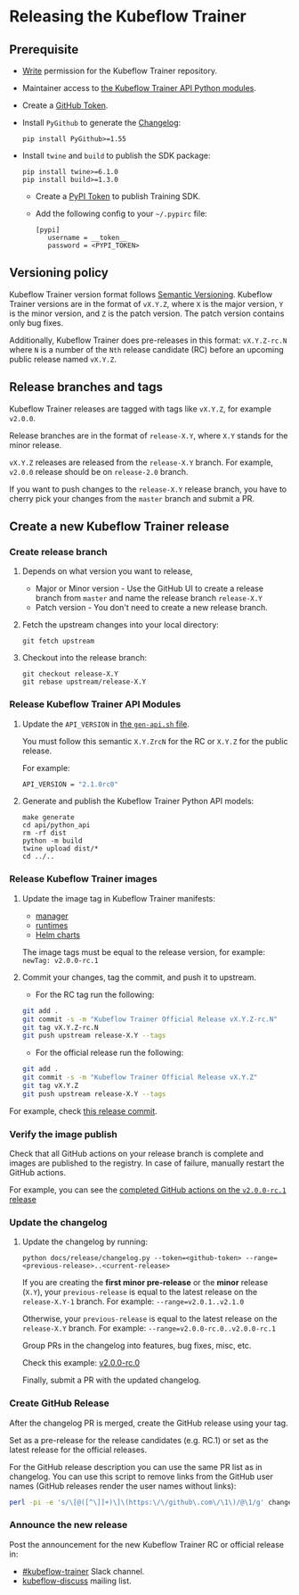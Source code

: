# Releasing the Kubeflow Trainer

## Prerequisite

- [Write](https://docs.github.com/en/organizations/managing-access-to-your-organizations-repositories/repository-permission-levels-for-an-organization#permission-levels-for-repositories-owned-by-an-organization)
  permission for the Kubeflow Trainer repository.

- Maintainer access to [the Kubeflow Trainer API Python modules](https://pypi.org/project/kubeflow-trainer-api/).

- Create a [GitHub Token](https://docs.github.com/en/github/authenticating-to-github/keeping-your-account-and-data-secure/creating-a-personal-access-token).

- Install `PyGithub` to generate the [Changelog](./../../CHANGELOG.md):

  ```
  pip install PyGithub>=1.55
  ```

- Install `twine` and `build` to publish the SDK package:

  ```
  pip install twine>=6.1.0
  pip install build>=1.3.0
  ```

  - Create a [PyPI Token](https://pypi.org/help/#apitoken) to publish Training SDK.

  - Add the following config to your `~/.pypirc` file:

    ```
    [pypi]
       username = __token__
       password = <PYPI_TOKEN>
    ```

## Versioning policy

Kubeflow Trainer version format follows [Semantic Versioning](https://semver.org/).
Kubeflow Trainer versions are in the format of `vX.Y.Z`, where `X` is the major version, `Y` is
the minor version, and `Z` is the patch version.
The patch version contains only bug fixes.

Additionally, Kubeflow Trainer does pre-releases in this format: `vX.Y.Z-rc.N` where `N` is a number
of the `Nth` release candidate (RC) before an upcoming public release named `vX.Y.Z`.

## Release branches and tags

Kubeflow Trainer releases are tagged with tags like `vX.Y.Z`, for example `v2.0.0`.

Release branches are in the format of `release-X.Y`, where `X.Y` stands for
the minor release.

`vX.Y.Z` releases are released from the `release-X.Y` branch. For example,
`v2.0.0` release should be on `release-2.0` branch.

If you want to push changes to the `release-X.Y` release branch, you have to
cherry pick your changes from the `master` branch and submit a PR.

## Create a new Kubeflow Trainer release

### Create release branch

1. Depends on what version you want to release,

   - Major or Minor version - Use the GitHub UI to create a release branch from `master` and name
     the release branch `release-X.Y`
   - Patch version - You don't need to create a new release branch.

1. Fetch the upstream changes into your local directory:

   ```
   git fetch upstream
   ```

1. Checkout into the release branch:

   ```
   git checkout release-X.Y
   git rebase upstream/release-X.Y
   ```

### Release Kubeflow Trainer API Modules

1. Update the `API_VERSION` in [the `gen-api.sh` file](../../hack/python-api/gen-api.sh).

   You must follow this semantic `X.Y.ZrcN` for the RC or `X.Y.Z` for the public release.

   For example:

   ```sh
   API_VERSION = "2.1.0rc0"
   ```

1. Generate and publish the Kubeflow Trainer Python API models:

   ```
   make generate
   cd api/python_api
   rm -rf dist
   python -m build
   twine upload dist/*
   cd ../..
   ```

### Release Kubeflow Trainer images

1. Update the image tag in Kubeflow Trainer manifests:

   - [manager](../../manifests/overlays/manager/kustomization.yaml)
   - [runtimes](../../manifests/overlays/runtimes/kustomization.yaml)
   - [Helm charts](../../charts/kubeflow-trainer/values.yaml)

   The image tags must be equal to the release version, for example: `newTag: v2.0.0-rc.1`

1. Commit your changes, tag the commit, and push it to upstream.

   - For the RC tag run the following:

   ```sh
   git add .
   git commit -s -m "Kubeflow Trainer Official Release vX.Y.Z-rc.N"
   git tag vX.Y.Z-rc.N
   git push upstream release-X.Y --tags
   ```

   - For the official release run the following:

   ```sh
   git add .
   git commit -s -m "Kubeflow Trainer Official Release vX.Y.Z"
   git tag vX.Y.Z
   git push upstream release-X.Y --tags
   ```

For example, check [this release commit](https://github.com/kubeflow/trainer/commit/332ad3939a000ecf837a37ecb1a56e3b0494562c).

### Verify the image publish

Check that all GitHub actions on your release branch is complete and images are published to the
registry. In case of failure, manually restart the GitHub actions.

For example, you can see the
[completed GitHub actions on the `v2.0.0-rc.1` release](https://github.com/kubeflow/trainer/commit/7122fc1a0f02e3d97b1da2a8eb31148e10b286c9)

### Update the changelog

1. Update the changelog by running:

   ```
   python docs/release/changelog.py --token=<github-token> --range=<previous-release>..<current-release>
   ```

   If you are creating the **first minor pre-release** or the **minor** release (`X.Y`), your
   `previous-release` is equal to the latest release on the `release-X.Y-1` branch.
   For example: `--range=v2.0.1..v2.1.0`

   Otherwise, your `previous-release` is equal to the latest release on the `release-X.Y` branch.
   For example: `--range=v2.0.0-rc.0..v2.0.0-rc.1`

   Group PRs in the changelog into features, bug fixes, misc, etc.

   Check this example: [v2.0.0-rc.0](https://github.com/kubeflow/trainer/blob/master/CHANGELOG.md#v200-rc0-2025-06-10)

   Finally, submit a PR with the updated changelog.

### Create GitHub Release

After the changelog PR is merged, create the GitHub release using your tag.

Set as a pre-release for the release candidates (e.g. RC.1) or set as the latest release for the
official releases.

For the GitHub release description you can use the same PR list as in changelog. You can use this
script to remove links from the GitHub user names (GitHub releases render the user names without
links):

```sh
perl -pi -e 's/\[@([^\]]+)\]\(https:\/\/github\.com\/\1\)/@\1/g' changelog.md
```

### Announce the new release

Post the announcement for the new Kubeflow Trainer RC or official release in:

- [#kubeflow-trainer](https://www.kubeflow.org/docs/about/community/#slack-channels) Slack channel.
- [kubeflow-discuss](https://www.kubeflow.org/docs/about/community/#kubeflow-mailing-list) mailing list.
